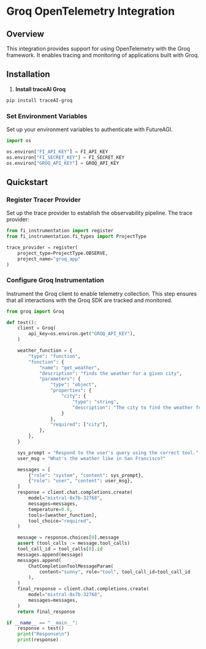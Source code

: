 # Groq OpenTelemetry Integration

## Overview
This integration provides support for using OpenTelemetry with the Groq framework. It enables tracing and monitoring of applications built with Groq.

## Installation

1. **Install traceAI Groq**

```bash
pip install traceAI-groq
```


### Set Environment Variables
Set up your environment variables to authenticate with FutureAGI.

```python
import os

os.environ["FI_API_KEY"] = FI_API_KEY
os.environ["FI_SECRET_KEY"] = FI_SECRET_KEY
os.environ["GROQ_API_KEY"] = GROQ_API_KEY
```

## Quickstart

### Register Tracer Provider
Set up the trace provider to establish the observability pipeline. The trace provider:

```python
from fi_instrumentation import register
from fi_instrumentation.fi_types import ProjectType

trace_provider = register(
    project_type=ProjectType.OBSERVE,
    project_name="groq_app"
)
```

### Configure Groq Instrumentation
Instrument the Groq client to enable telemetry collection. This step ensures that all interactions with the Groq SDK are tracked and monitored.

```python
from groq import Groq

def test():
    client = Groq(
        api_key=os.environ.get("GROQ_API_KEY"),
    )

    weather_function = {
        "type": "function",
        "function": {
            "name": "get_weather",
            "description": "finds the weather for a given city",
            "parameters": {
                "type": "object",
                "properties": {
                    "city": {
                        "type": "string",
                        "description": "The city to find the weather for, e.g. 'London'",
                    }
                },
                "required": ["city"],
            },
        },
    }

    sys_prompt = "Respond to the user's query using the correct tool."
    user_msg = "What's the weather like in San Francisco?"

    messages = [
        {"role": "system", "content": sys_prompt},
        {"role": "user", "content": user_msg},
    ]
    response = client.chat.completions.create(
        model="mixtral-8x7b-32768",
        messages=messages,
        temperature=0.0,
        tools=[weather_function],
        tool_choice="required",
    )

    message = response.choices[0].message
    assert (tool_calls := message.tool_calls)
    tool_call_id = tool_calls[0].id
    messages.append(message)
    messages.append(
        ChatCompletionToolMessageParam(
            content="sunny", role="tool", tool_call_id=tool_call_id
        ),
    )
    final_response = client.chat.completions.create(
        model="mixtral-8x7b-32768",
        messages=messages,
    )
    return final_response

if __name__ == "__main__":
    response = test()
    print("Response\n")
    print(response)
```

